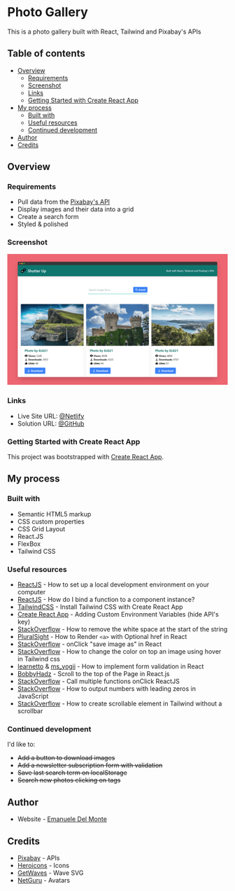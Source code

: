 # Photo Gallery

This is a photo gallery built with React, Tailwind and Pixabay's APIs

## Table of contents

- [Overview](#overview)
  - [Requirements](#requirements)
  - [Screenshot](#screenshot)
  - [Links](#links)
  - [Getting Started with Create React App](#getting-started-with-create-react-app)
- [My process](#my-process)
  - [Built with](#built-with)
  - [Useful resources](#useful-resources)
  - [Continued development](#continued-development)
- [Author](#author)
- [Credits](#credits)

## Overview

### Requirements

- Pull data from the [Pixabay's API](https://pixabay.com/service/about/api/)
- Display images and their data into a grid
- Create a search form
- Styled & polished

### Screenshot

![screenshot](/src/assets/screenshot.png)

### Links

- Live Site URL: [@Netlify](https://react-tailwind-pixabay-gallery-xdelmo.netlify.app/)
- Solution URL: [@GitHub](https://github.com/xdelmo/react-tailwind-pixabay-gallery)

### Getting Started with Create React App

This project was bootstrapped with [Create React App](https://github.com/facebook/create-react-app).

## My process

### Built with

- Semantic HTML5 markup
- CSS custom properties
- CSS Grid Layout
- React.JS
- FlexBox
- Tailwind CSS

### Useful resources

- [ReactJS](https://reactjs.org/tutorial/tutorial.html) - How to set up a local development environment on your computer
- [ReactJS](https://it.reactjs.org/docs/faq-functions.html) - How do I bind a function to a component instance?
- [TailwindCSS](https://tailwindcss.com/docs/guides/create-react-app) - Install Tailwind CSS with Create React App
- [Create React App](https://create-react-app.dev/docs/adding-custom-environment-variables/) - Adding Custom Environment Variables (hide API's key)
- [StackOverflow](https://stackoverflow.com/questions/24282158/how-to-remove-the-white-space-at-the-start-of-the-string) - How to remove the white space at the start of the string
- [PluralSight](https://www.pluralsight.com/guides/how-to-render-%22a%22-with-optional-href-in-react) - How to Render `<a>` with Optional href in React
- [StackOverflow](https://stackoverflow.com/questions/62295172/onclick-save-image-as-in-react) - onClick "save image as" in React
- [StackOverflow](https://stackoverflow.com/questions/70887550/how-to-change-the-color-on-top-an-image-using-hover-in-tailwind-css) - How to change the color on top an image using hover in Tailwind css
- [learnetto](https://learnetto.com/blog/react-form-validation) & [ms_yogii](https://dev.to/ms_yogii/form-inputs-with-react-and-tailwind-57o2) - How to implement form validation in React
- [BobbyHadz](https://bobbyhadz.com/blog/react-scroll-to-top#:~:text=Use%20the%20window.,of%20coordinates%20in%20the%20document.) - Scroll to the top of the Page in React.js
- [StackOverflow](https://stackoverflow.com/questions/26069238/call-multiple-functions-onclick-reactjs) - Call multiple functions onClick ReactJS
- [StackOverflow](https://stackoverflow.com/questions/2998784/how-to-output-numbers-with-leading-zeros-in-javascript) - How to output numbers with leading zeros in JavaScript
- [StackOverflow](https://stackoverflow.com/questions/66416614/how-to-create-scrollable-element-in-tailwind-without-a-scrollbar) - How to create scrollable element in Tailwind without a scrollbar

### Continued development

I'd like to:

- ~~Add a button to download images~~
- ~~Add a newsletter subscription form with validation~~
- ~~Save last search term on localStorage~~
- ~~Search new photos clicking on tags~~

## Author

- Website - [Emanuele Del Monte](https://www.emanueledelmonte.it)

## Credits

- [Pixabay](https://pixabay.com/service/about/api/) - APIs
- [Heroicons](https://heroicons.com/) - Icons
- [GetWaves](https://getwaves.io/) - Wave SVG
- [NetGuru](https://www.netguru.com/blog/inclusive-design-how-to-start) - Avatars
